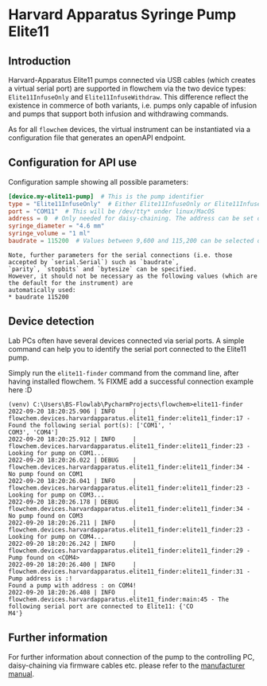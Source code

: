 # Harvard Apparatus Syringe Pump Elite11

## Introduction
Harvard-Apparatus Elite11 pumps connected via USB cables (which creates a virtual serial port) are supported in flowchem
via the two device types: `Elite11InfuseOnly` and `Elite11InfuseWithdraw`.
This difference reflect the existence in commerce of both variants, i.e. pumps only capable of infusion and pumps that
support both infusion and withdrawing commands.

As for all `flowchem` devices, the virtual instrument can be instantiated via a configuration file that generates an
openAPI endpoint.


## Configuration for API use
Configuration sample showing all possible parameters:

```toml
[device.my-elite11-pump]  # This is the pump identifier
type = "Elite11InfuseOnly"  # Either Elite11InfuseOnly or Elite11InfuseWithdraw depending on model
port = "COM11"  # This will be /dev/tty* under linux/MacOS
address = 0  # Only needed for daisy-chaining. The address can be set on the pump, see manufacturer manual.
syringe_diameter = "4.6 mm"
syringe_volume = "1 ml"
baudrate = 115200  # Values between 9,600 and 115,200 can be selected on the pump! (115200 assumed if not specified)
```

```{note} Serial connection parameters
Note, further parameters for the serial connections (i.e. those accepted by `serial.Serial`) such as `baudrate`,
`parity`, `stopbits` and `bytesize` can be specified.
However, it should not be necessary as the following values (which are the default for the instrument) are
automatically used:
* baudrate 115200
```


## Device detection
Lab PCs often have several devices connected via serial ports.
A simple command can help you to identify the serial port connected to the Elite11 pump.

Simply run the `elite11-finder` command from the command line, after having installed flowchem.
% FIXME add a successful connection example here :D
```shell
(venv) C:\Users\BS-Flowlab\PycharmProjects\flowchem>elite11-finder
2022-09-20 18:20:25.906 | INFO     | flowchem.devices.harvardapparatus.elite11_finder:elite11_finder:17 - Found the following serial port(s): ['COM1', '
COM3', 'COM4']
2022-09-20 18:20:25.912 | INFO     | flowchem.devices.harvardapparatus.elite11_finder:elite11_finder:23 - Looking for pump on COM1...
2022-09-20 18:20:26.022 | DEBUG    | flowchem.devices.harvardapparatus.elite11_finder:elite11_finder:34 - No pump found on COM1
2022-09-20 18:20:26.041 | INFO     | flowchem.devices.harvardapparatus.elite11_finder:elite11_finder:23 - Looking for pump on COM3...
2022-09-20 18:20:26.178 | DEBUG    | flowchem.devices.harvardapparatus.elite11_finder:elite11_finder:34 - No pump found on COM3
2022-09-20 18:20:26.211 | INFO     | flowchem.devices.harvardapparatus.elite11_finder:elite11_finder:23 - Looking for pump on COM4...
2022-09-20 18:20:26.242 | INFO     | flowchem.devices.harvardapparatus.elite11_finder:elite11_finder:29 - Pump found on <COM4>
2022-09-20 18:20:26.400 | INFO     | flowchem.devices.harvardapparatus.elite11_finder:elite11_finder:31 - Pump address is :!
Found a pump with address : on COM4!
2022-09-20 18:20:26.408 | INFO     | flowchem.devices.harvardapparatus.elite11_finder:main:45 - The following serial port are connected to Elite11: {'CO
M4'}
```

## Further information
For further information about connection of the pump to the controlling PC, daisy-chaining via firmware cables etc.
please refer to the [manufacturer manual](./elite11_manual.pdf).
